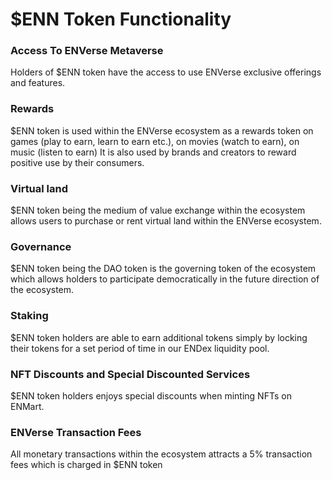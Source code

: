 # $ENN Token Functionality

### Access To ENVerse Metaverse

Holders of $ENN token have the access to use ENVerse exclusive offerings and features.

### Rewards

$ENN token is used within the ENVerse ecosystem as a rewards token on games (play to earn, learn to earn etc.), on movies (watch to earn), on music (listen to earn) It is also used by brands and creators to reward positive use by their consumers.

### Virtual land

$ENN token being the medium of value exchange within the ecosystem allows users to purchase or rent virtual land within the ENVerse ecosystem.

### Governance

$ENN token being the DAO token is the governing token of the ecosystem which allows holders to participate democratically in the future direction of the ecosystem.

### Staking

$ENN token holders are able to earn additional tokens simply by locking their tokens for a set period of time in our ENDex liquidity pool.

### NFT Discounts and Special Discounted Services

$ENN token holders enjoys special discounts when minting NFTs on ENMart.

### ENVerse Transaction Fees

All monetary transactions within the ecosystem attracts a 5% transaction fees which is charged in $ENN token
